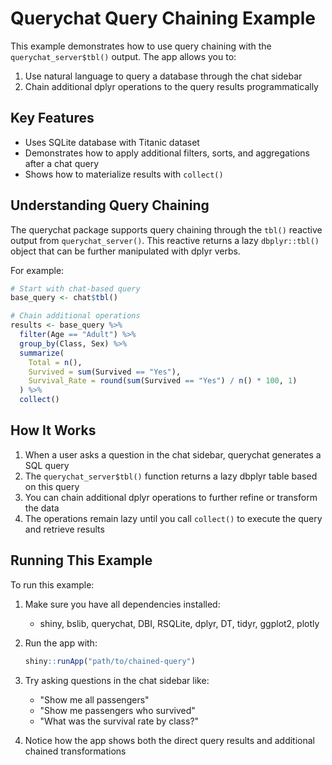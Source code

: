 # Querychat Query Chaining Example

This example demonstrates how to use query chaining with the `querychat_server$tbl()` output. The app allows you to:

1. Use natural language to query a database through the chat sidebar
2. Chain additional dplyr operations to the query results programmatically

## Key Features

- Uses SQLite database with Titanic dataset
- Demonstrates how to apply additional filters, sorts, and aggregations after a chat query
- Shows how to materialize results with `collect()`

## Understanding Query Chaining

The querychat package supports query chaining through the `tbl()` reactive output from `querychat_server()`. This reactive returns a lazy `dbplyr::tbl()` object that can be further manipulated with dplyr verbs.

For example:

```r
# Start with chat-based query
base_query <- chat$tbl()

# Chain additional operations
results <- base_query %>%
  filter(Age == "Adult") %>%
  group_by(Class, Sex) %>%
  summarize(
    Total = n(),
    Survived = sum(Survived == "Yes"),
    Survival_Rate = round(sum(Survived == "Yes") / n() * 100, 1)
  ) %>%
  collect()
```

## How It Works

1. When a user asks a question in the chat sidebar, querychat generates a SQL query
2. The `querychat_server$tbl()` function returns a lazy dbplyr table based on this query
3. You can chain additional dplyr operations to further refine or transform the data
4. The operations remain lazy until you call `collect()` to execute the query and retrieve results

## Running This Example

To run this example:

1. Make sure you have all dependencies installed:
   - shiny, bslib, querychat, DBI, RSQLite, dplyr, DT, tidyr, ggplot2, plotly

2. Run the app with:
   ```r
   shiny::runApp("path/to/chained-query")
   ```

3. Try asking questions in the chat sidebar like:
   - "Show me all passengers"
   - "Show me passengers who survived"
   - "What was the survival rate by class?"

4. Notice how the app shows both the direct query results and additional chained transformations